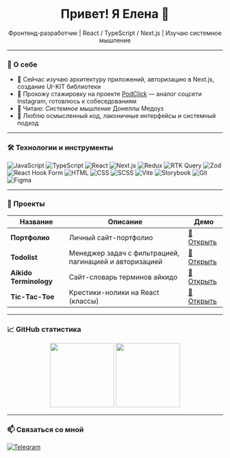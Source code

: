 <h1 align="center">Привет! Я Елена 👋</h1>

<p align="center">
  Фронтенд-разработчик | React / TypeScript / Next.js | Изучаю системное мышление
</p>

---

### 🚀 О себе

- 🌱 Сейчас изучаю архитектуру приложений, авторизацию в Next.js, создание UI-KIT библиотеки
- 💼 Прохожу стажировку на проекте [PodClick](https://github.com/TechnoWhales/podclick) — аналог соцсети Instagram, готовлюсь к собеседованиям
- 📘 Читаю: *Системное мышление* Донеллы Медоуз  
- 🎯 Люблю осмысленный код, лаконичные интерфейсы и системный подход

---

### 🛠 Технологии и инструменты

![JavaScript](https://img.shields.io/badge/-JavaScript-F7DF1E?style=for-the-badge&logo=javascript&logoColor=black)
![TypeScript](https://img.shields.io/badge/-TypeScript-3178C6?style=for-the-badge&logo=typescript&logoColor=white)
![React](https://img.shields.io/badge/-React-61DAFB?style=for-the-badge&logo=react&logoColor=black)
![Next.js](https://img.shields.io/badge/-Next.js-000000?style=for-the-badge&logo=next.js&logoColor=white)
![Redux](https://img.shields.io/badge/-Redux-764ABC?style=for-the-badge&logo=redux&logoColor=white)
![RTK Query](https://img.shields.io/badge/-RTK%20Query-764ABC?style=for-the-badge&logo=redux&logoColor=white)
![Zod](https://img.shields.io/badge/-Zod-3E9E42?style=for-the-badge)
![React Hook Form](https://img.shields.io/badge/-React%20Hook%20Form-EC5990?style=for-the-badge&logo=reacthookform&logoColor=white)
![HTML](https://img.shields.io/badge/-HTML5-E34F26?style=for-the-badge&logo=html5&logoColor=white)
![CSS](https://img.shields.io/badge/-CSS3-1572B6?style=for-the-badge&logo=css3&logoColor=white)
![SCSS](https://img.shields.io/badge/-SCSS-CC6699?style=for-the-badge&logo=sass&logoColor=white)
![Vite](https://img.shields.io/badge/-Vite-646CFF?style=for-the-badge&logo=vite&logoColor=white)
![Storybook](https://img.shields.io/badge/-Storybook-FF4785?style=for-the-badge&logo=storybook&logoColor=white)
![Git](https://img.shields.io/badge/-Git-F05032?style=for-the-badge&logo=git&logoColor=white)
![Figma](https://img.shields.io/badge/-Figma-F24E1E?style=for-the-badge&logo=figma&logoColor=white)


---

### 📌 Проекты

| Название | Описание | Демо |
|---------|----------|------|
| **Портфолио** | Личный сайт-портфолио | [🔗 Открыть](https://elkirillova.github.io/portfolio/) |
| **Todolist** | Менеджер задач с фильтрацией, пагинацией и авторизацией | [🔗 Открыть](https://elkirillova.github.io/todolist/) |
| **Aikido Terminology** | Сайт-словарь терминов айкидо | [🔗 Открыть](https://aikido-terminology.netlify.app/) |
| **Tic-Tac-Toe** | Крестики-нолики на React (классы)| [🔗 Открыть](https://elkirillova.github.io/react-game/tic-tac-toe/) |

---

### 📈 GitHub статистика

<div align="center">
  <img height="150px" src="https://github-readme-stats.vercel.app/api?username=elkirillova&show_icons=true&theme=dark" />
  <img height="150px" src="https://github-readme-stats.vercel.app/api/top-langs/?username=elkirillova&layout=compact&theme=dark" />
</div>

---

### 📫 Связаться со мной

[![Telegram](https://img.shields.io/badge/-@el_kiri-2CA5E0?style=flat&logo=telegram&logoColor=white)](https://t.me/el_kiri)  
